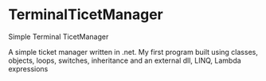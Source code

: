 # TerminalTicetManager
Simple Terminal TicetManager

A simple ticket manager written in .net.
My first program built using classes, objects, loops, switches, inheritance and an external dll, LINQ, Lambda expressions
